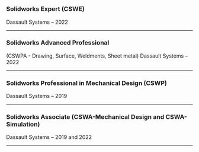 #

### Solidworks Expert (CSWE)
Dassault Systems – 2022

------------------------

### Solidworks Advanced Professional 
(CSWPA - Drawing, Surface, Weldments, Sheet metal)
Dassault Systems – 2022

------------------------

### Solidworks Professional in Mechanical Design (CSWP)
Dassault Systems – 2019

------------------------

### Solidworks Associate (CSWA-Mechanical Design and CSWA-Simulation)
Dassault Systems – 2019 and 2022

------------------------
